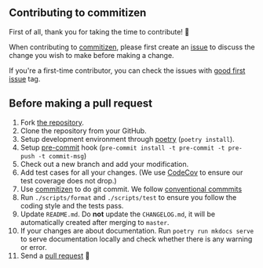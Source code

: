 ## Contributing to commitizen

First of all, thank you for taking the time to contribute! 🎉

When contributing to [commitizen](https://github.com/commitizen-tools/commitizen), please first create an [issue](https://github.com/commitizen-tools/commitizen/issues) to discuss the change you wish to make before making a change.

If you're a first-time contributor, you can check the issues with [good first issue](https://github.com/commitizen-tools/commitizen/issues?q=is%3Aissue+is%3Aopen+label%3A%22good+first+issue%22) tag.

## Before making a pull request

1. Fork [the repository](https://github.com/commitizen-tools/commitizen).
2. Clone the repository from your GitHub.
3. Setup development environment through [poetry](https://python-poetry.org/) (`poetry install`).
4. Setup [pre-commit](https://pre-commit.com/) hook (`pre-commit install -t pre-commit -t pre-push -t commit-msg`)
5. Check out a new branch and add your modification.
6. Add test cases for all your changes.
   (We use [CodeCov](https://codecov.io/) to ensure our test coverage does not drop.)
7. Use [commitizen](https://github.com/commitizen-tools/commitizen) to do git commit. We follow [conventional commmits][conventional-commmits]
8. Run `./scripts/format` and `./scripts/test` to ensure you follow the coding style and the tests pass.
9. Update `README.md`. Do **not** update the `CHANGELOG.md`, it will be automatically created after merging to `master`.
10. If your changes are about documentation. Run `poetry run mkdocs serve` to serve documentation locally and check whether there is any warning or error.
11. Send a [pull request](https://github.com/commitizen-tools/commitizen/pulls) 🙏

[conventional-commmits]: https://www.conventionalcommits.org/
